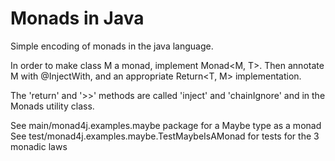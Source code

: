 Monads in Java
==============

Simple encoding of monads in the java language.

In order to make class M a monad, implement Monad<M, T>.
Then annotate M with @InjectWith, and an appropriate Return<T, M> implementation.

The 'return' and '>>' methods are called 'inject' and 'chainIgnore' and in the 
Monads utility class.

See main/monad4j.examples.maybe package for a Maybe type as a monad
See test/monad4j.examples.maybe.TestMaybeIsAMonad for tests for the 3 monadic laws

